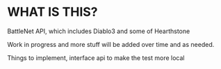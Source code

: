 # WHAT IS THIS?

BattleNet API, which includes Diablo3 and some of Hearthstone

Work in progress and more stuff will be added over time and as needed.

Things to implement, interface api to make the test more local
